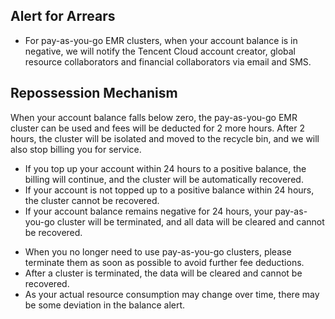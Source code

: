## Alert for Arrears
- For pay-as-you-go EMR clusters, when your account balance is in negative, we will notify the Tencent Cloud account creator, global resource collaborators and financial collaborators via email and SMS.

## Repossession Mechanism
When your account balance falls below zero, the pay-as-you-go EMR cluster can be used and fees will be deducted for 2 more hours. After 2 hours, the cluster will be isolated and moved to the recycle bin, and we will also stop billing you for service.
- If you top up your account within 24 hours to a positive balance, the billing will continue, and the cluster will be automatically recovered.
- If your account is not topped up to a positive balance within 24 hours, the cluster cannot be recovered.
- If your account balance remains negative for 24 hours, your pay-as-you-go cluster will be terminated, and all data will be cleared and cannot be recovered.

>
- When you no longer need to use pay-as-you-go clusters, please terminate them as soon as possible to avoid further fee deductions.
- After a cluster is terminated, the data will be cleared and cannot be recovered.
- As your actual resource consumption may change over time, there may be some deviation in the balance alert.
